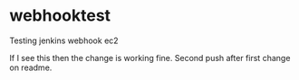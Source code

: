 # webhooktest
Testing jenkins webhook ec2

If I see this then the change is working fine.
Second push after first change on readme. 

